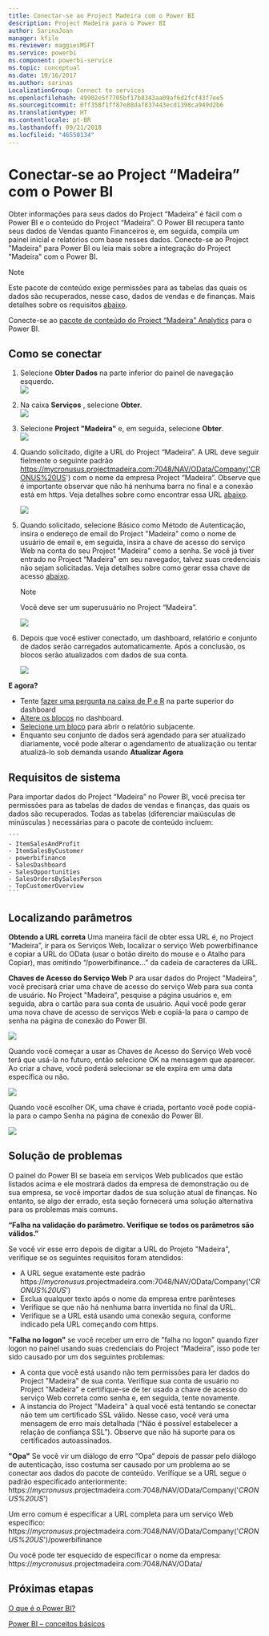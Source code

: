 ```yaml
---
title: Conectar-se ao Project Madeira com o Power BI
description: Project Madeira para o Power BI
author: SarinaJoan
manager: kfile
ms.reviewer: maggiesMSFT
ms.service: powerbi
ms.component: powerbi-service
ms.topic: conceptual
ms.date: 10/16/2017
ms.author: sarinas
LocalizationGroup: Connect to services
ms.openlocfilehash: 49902e5f7705bf17b8343aa09af6d2fcf43f7ee5
ms.sourcegitcommit: 0ff358f1ff87e88daf837443ecd1398ca949d2b6
ms.translationtype: HT
ms.contentlocale: pt-BR
ms.lasthandoff: 09/21/2018
ms.locfileid: "46550134"
---
```

# <a name="connect-to-project-madeira-with-power-bi"></a>Conectar-se ao Project “Madeira” com o Power BI
Obter informações para seus dados do Project “Madeira” é fácil com o Power BI e o conteúdo do Project “Madeira”. O Power BI recupera tanto seus dados de Vendas quanto Financeiros e, em seguida, compila um painel inicial e relatórios com base nesses dados.
Conecte-se ao Project "Madeira" para Power BI ou leia mais sobre a integração do Project "Madeira" com o Power BI.

>[!NOTE]
>Este pacote de conteúdo exige permissões para as tabelas das quais os dados são recuperados, nesse caso, dados de vendas e de finanças. Mais detalhes sobre os requisitos [abaixo](#Requirements).

Conecte-se ao [pacote de conteúdo do Project “Madeira” Analytics](https://app.powerbi.com/getdata/services/project-madeira) para o Power BI.

## <a name="how-to-connect"></a>Como se conectar
1. Selecione **Obter Dados** na parte inferior do painel de navegação esquerdo.  
    ![](media/service-connect-to-project-madeira/getdata.png)
2. Na caixa **Serviços** , selecione **Obter**.  
    ![](media/service-connect-to-project-madeira/services.png)
3. Selecione **Project "Madeira"** e, em seguida, selecione **Obter**.  
    ![](media/service-connect-to-project-madeira/projectmadeira.png)
4. Quando solicitado, digite a URL do Project “Madeira”. A URL deve seguir fielmente o seguinte padrão <https://mycronusus.projectmadeira.com:7048/NAV/OData/Company('CRONUS%20US>') com o nome da empresa Project “Madeira”. Observe que é importante observar que não há nenhuma barra no final e a conexão está em https. Veja detalhes sobre como encontrar essa URL [abaixo](#FindingParams).  
   
    ![](media/service-connect-to-project-madeira/params.png)
5. Quando solicitado, selecione Básico como Método de Autenticação, insira o endereço de email do Project "Madeira" como o nome de usuário de email e, em seguida, insira a chave de acesso do serviço Web na conta do seu Project "Madeira" como a senha. Se você já tiver entrado no Project “Madeira” em seu navegador, talvez suas credenciais não sejam solicitadas. Veja detalhes sobre como gerar essa chave de acesso [abaixo](#FindingParams).  
   
    >[!NOTE]
    >Você deve ser um superusuário no Project “Madeira”.
   
   ![](media/service-connect-to-project-madeira/creds.png)
6. Depois que você estiver conectado, um dashboard, relatório e conjunto de dados serão carregados automaticamente. Após a conclusão, os blocos serão atualizados com dados de sua conta.  
   
    ![](media/service-connect-to-project-madeira/dashboard.png)

**E agora?**

* Tente [fazer uma pergunta na caixa de P e R](consumer/end-user-q-and-a.md) na parte superior do dashboard
* [Altere os blocos](service-dashboard-edit-tile.md) no dashboard.
* [Selecione um bloco](consumer/end-user-tiles.md) para abrir o relatório subjacente.
* Enquanto seu conjunto de dados será agendado para ser atualizado diariamente, você pode alterar o agendamento de atualização ou tentar atualizá-lo sob demanda usando **Atualizar Agora**

<a name="Requirements"></a>

## <a name="system-requirements"></a>Requisitos de sistema
Para importar dados do Project “Madeira” no Power BI, você precisa ter permissões para as tabelas de dados de vendas e finanças, das quais os dados são recuperados. Todas as tabelas (diferenciar maiúsculas de minúsculas ) necessárias para o pacote de conteúdo incluem:  
 
    ´´´ 
    - ItemSalesAndProfit  
    - ItemSalesByCustomer  
    - powerbifinance  
    - SalesDashboard  
    - SalesOpportunities  
    - SalesOrdersBySalesPerson  
    - TopCustomerOverview  
    ´´´ 

<a name="FindingParams"></a>

## <a name="finding-parameters"></a>Localizando parâmetros
**Obtendo a URL correta** Uma maneira fácil de obter essa URL é, no Project “Madeira”, ir para os Serviços Web, localizar o serviço Web powerbifinance e copiar a URL do OData (usar o botão direito do mouse e o Atalho para Copiar), mas omitindo “/powerbifinance…” da cadeia de caracteres da URL.

**Chaves de Acesso do Serviço Web** P ara usar dados do Project "Madeira", você precisará criar uma chave de acesso do serviço Web para sua conta de usuário. No Project "Madeira", pesquise a página usuários e, em seguida, abra o cartão para sua conta de usuário. Aqui você pode gerar uma nova chave de acesso de serviços Web e copiá-la para o campo de senha na página de conexão do Power BI.

![](media/service-connect-to-project-madeira/accesskey.png)

Quando você começar a usar as Chaves de Acesso do Serviço Web você terá que usá-la no futuro, então selecione OK na mensagem que aparecer.
Ao criar a chave, você poderá selecionar se ele expira em uma data específica ou não.

![](media/service-connect-to-project-madeira/accesskey2.png)

Quando você escolher OK, uma chave é criada, portanto você pode copiá-la para o campo Senha na página de conexão do Power BI.

![](media/service-connect-to-project-madeira/accesskey3.png)

## <a name="troubleshooting"></a>Solução de problemas
O painel do Power BI se baseia em serviços Web publicados que estão listados acima e ele mostrará dados da empresa de demonstração ou de sua empresa, se você importar dados de sua solução atual de finanças. No entanto, se algo der errado, esta seção fornecerá uma solução alternativa para os problemas mais comuns.

**“Falha na validação do parâmetro. Verifique se todos os parâmetros são válidos.”**

Se você vir esse erro depois de digitar a URL do Projeto "Madeira", verifique se os seguintes requisitos foram atendidos:  

- A URL segue exatamente este padrão https://*mycronusus*.projectmadeira.com:7048/NAV/OData/Company('<em>CRONUS%20US</em>')  
- Exclua qualquer texto após o nome da empresa entre parênteses  
- Verifique se que não há nenhuma barra invertida no final da URL.  
- Verifique se a URL está usando uma conexão segura, conforme indicado pela URL começando com https.  

**"Falha no logon"** se você receber um erro de "falha no logon" quando fizer logon no painel usando suas credenciais do Project “Madeira”, isso pode ter sido causado por um dos seguintes problemas:  

   - A conta que você está usando não tem permissões para ler dados do Project "Madeira" de sua conta. Verifique sua conta de usuário no Project "Madeira" e certifique-se de ter usado a chave de acesso do serviço Web correta como senha e, em seguida, tente novamente.  
   - A instancia do Project "Madeira" à qual você está tentando se conectar não tem um certificado SSL válido. Nesse caso, você verá uma mensagem de erro mais detalhada (“Não é possível estabelecer a relação de confiança SSL”). Observe que não há suporte para os certificados autoassinados.  

**"Opa"** Se você vir um diálogo de erro “Opa” depois de passar pelo diálogo de autenticação, isso costuma ser causado por um problema ao se conectar aos dados do pacote de conteúdo. Verifique se a URL segue o padrão especificado anteriormente:  
    https://*mycronusus*.projectmadeira.com:7048/NAV/OData/Company('<em>CRONUS%20US</em>')

Um erro comum é especificar a URL completa para um serviço Web específico:  
    https://*mycronusus*.projectmadeira.com:7048/NAV/OData/Company('<em>CRONUS%20US</em>')/powerbifinance

Ou você pode ter esquecido de especificar o nome da empresa:   
    https://<em>mycronusus</em>.projectmadeira.com:7048/NAV/OData/

## <a name="next-steps"></a>Próximas etapas
[O que é o Power BI?](power-bi-overview.md)

[Power BI – conceitos básicos](consumer/end-user-basic-concepts.md)

